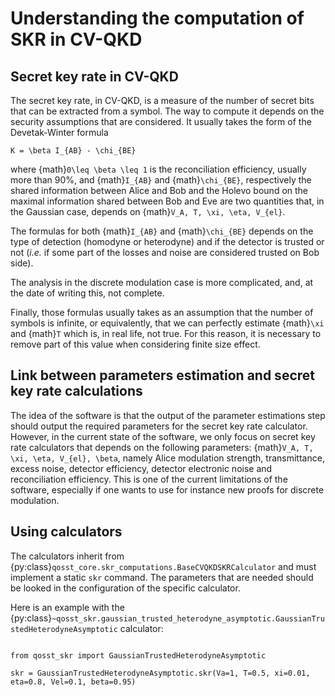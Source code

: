 # Understanding the computation of SKR in CV-QKD

## Secret key rate in CV-QKD

The secret key rate, in CV-QKD, is a measure of the number of secret bits that can be extracted from a symbol. The way to compute it depends on the security assumptions that are considered. It usually takes the form of the Devetak-Winter formula

```{math}
K = \beta I_{AB} - \chi_{BE}
```

where {math}`0\leq \beta \leq 1` is the reconciliation efficiency, usually more than 90%, and {math}`I_{AB}` and {math}`\chi_{BE}`, respectively the shared information between Alice and Bob and the Holevo bound on the maximal information shared between Bob and Eve are two quantities that, in the Gaussian case, depends on {math}`V_A, T, \xi, \eta, V_{el}`.

The formulas for both {math}`I_{AB}` and {math}`\chi_{BE}` depends on the type of detection (homodyne or heterodyne) and if the detector is trusted or not (*i.e.* if some part of the losses and noise are considered trusted on Bob side).

The analysis in the discrete modulation case is more complicated, and, at the date of writing this, not complete.

Finally, those formulas usually takes as an assumption that the number of symbols is infinite, or equivalently, that we can perfectly estimate {math}`\xi` and {math}`T` which is, in real life, not true. For this reason, it is necessary to remove part of this value when considering finite size effect.

## Link between parameters estimation and secret key rate calculations

The idea of the software is that the output of the parameter estimations step should output the required parameters for the secret key rate calculator. However, in the current state of the software, we only focus on secret key rate calculators that depends on the following parameters: {math}`V_A, T, \xi, \eta, V_{el}, \beta`, namely Alice modulation strength, transmittance, excess noise, detector efficiency, detector electronic noise and reconciliation efficiency. This is one of the current limitations of the software, especially if one wants to use for instance new proofs for discrete modulation.

## Using calculators

The calculators inherit from {py:class}`qosst_core.skr_computations.BaseCVQKDSKRCalculator` and must implement a static `skr` command. The parameters that are needed should be looked in the configuration of the specific calculator.

Here is an example with the {py:class}`~qosst_skr.gaussian_trusted_heterodyne_asymptotic.GaussianTrustedHeterodyneAsymptotic` calculator:

```{code-block} python

from qosst_skr import GaussianTrustedHeterodyneAsymptotic

skr = GaussianTrustedHeterodyneAsymptotic.skr(Va=1, T=0.5, xi=0.01, eta=0.8, Vel=0.1, beta=0.95)
```